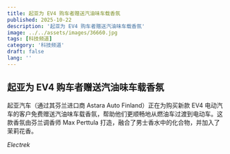 ```yaml
---
title: 起亚为 EV4 购车者赠送汽油味车载香氛
published: 2025-10-22
description: '起亚为 EV4 购车者赠送汽油味车载香氛'
image: ../../assets/images/36660.jpg
tags: [科技频道]
category: '科技频道'
draft: false
lang: ''
---
```


## 起亚为 EV4 购车者赠送汽油味车载香氛

起亚汽车（通过其芬兰进口商 Astara Auto Finland）正在为购买新款 EV4 电动汽车的客户免费赠送汽油味车载香氛，帮助他们更顺畅地从燃油车过渡到电动车。这款香氛由芬兰调香师 Max Perttula 打造，融合了男士香水中的化合物，并加入了茉莉花香。

*Electrek*
